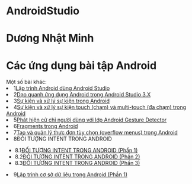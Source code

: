 # AndroidStudio
# Dương Nhật Minh

<h1>Các ứng dụng bài tập Android</h1>
<a>Một số bài khác:</a>

<li>1<a href="https://github.com/DuongNhatMinh/LamQuenAndroid">Lập trình Android dùng Android Studio</a></li>
<li>2<a href="https://github.com/DuongNhatMinh/AndroidStudio3.X">Dạo quanh ứng dụng Android trong Android Studio 3.X</a></li>
<li>3<a href="https://github.com/DuongNhatMinh/BasicView">Sự kiện và xử lý sự kiện trong Android</a></li>
<li>4<a href="https://github.com/DuongNhatMinh/MotionEvent">Sự kiện và xử lý sự kiện touch (chạm) và multi-touch (đa chạm) trong Android</a></li>
<li>5<a href="https://github.com/DuongNhatMinh/CommonGestures">Phát hiện cử chỉ người dùng với lớp Android Gesture Detector</a></li>
<li>6<a href="https://github.com/DuongNhatMinh/Fragments">Fragments trong Android</a></li>
<li>7<a href="https://github.com/DuongNhatMinh/MenuExample">Tạo và quản lý thực đơn tùy chọn (overflow menus) trong Android</a></li>
<li>8<a>ĐỐI TƯỢNG INTENT TRONG ANDROID</a></li>
<ul>
  <li>8.1<a href="https://github.com/DuongNhatMinh/ExplicitIntent">ĐỐI TƯỢNG INTENT TRONG ANDROID (Phần 1)</a></li>
  <li>8.2<a href="https://github.com/DuongNhatMinh/ImplicitIntent">ĐỐI TƯỢNG INTENT TRONG ANDROID (Phần 2)</a></li>
  <li>8.3<a href="https://github.com/DuongNhatMinh/SendBroadcast">ĐỐI TƯỢNG INTENT TRONG ANDROID (Phần 3)</a></li>
</ul>
<li>9<a href="https://github.com/DuongNhatMinh/SQLiteDemoApplication">Lập trình cơ sở dữ liệu trong Android (Phần 1)</a></li>
